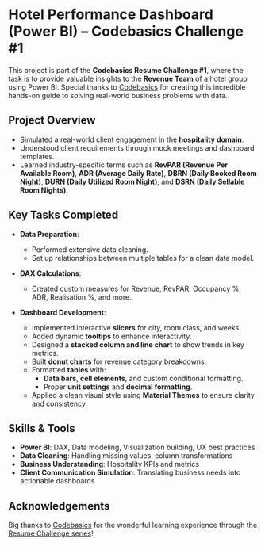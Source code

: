 # Hotel Performance Dashboard (Power BI) – Codebasics Challenge #1

This project is part of the **Codebasics Resume Challenge #1**, where the task is to provide valuable insights to the **Revenue Team** of a hotel group using Power BI. Special thanks to [Codebasics](https://www.youtube.com/c/codebasics) for creating this incredible hands-on guide to solving real-world business problems with data.

## Project Overview

- Simulated a real-world client engagement in the **hospitality domain**.
- Understood client requirements through mock meetings and dashboard templates.
- Learned industry-specific terms such as **RevPAR (Revenue Per Available Room)**, **ADR (Average Daily Rate)**, **DBRN (Daily Booked Room Night)**, **DURN (Daily Utilized Room Night)**, and **DSRN (Daily Sellable Room Nights)**.

## Key Tasks Completed

- **Data Preparation**:  
  - Performed extensive data cleaning.
  - Set up relationships between multiple tables for a clean data model.

- **DAX Calculations**:  
  - Created custom measures for Revenue, RevPAR, Occupancy %, ADR, Realisation %, and more.

- **Dashboard Development**:  
  - Implemented interactive **slicers** for city, room class, and weeks.
  - Added dynamic **tooltips** to enhance interactivity.
  - Designed a **stacked column and line chart** to show trends in key metrics.
  - Built **donut charts** for revenue category breakdowns.
  - Formatted **tables** with:
    - **Data bars**, **cell elements**, and custom conditional formatting.
    - Proper **unit settings** and **decimal formatting**.
  - Applied a clean visual style using **Material Themes** to ensure clarity and consistency.

## Skills & Tools

- **Power BI**: DAX, Data modeling, Visualization building, UX best practices
- **Data Cleaning**: Handling missing values, column transformations
- **Business Understanding**: Hospitality KPIs and metrics
- **Client Communication Simulation**: Translating business needs into actionable dashboards

## Acknowledgements

Big thanks to [Codebasics](https://www.youtube.com/c/codebasics) for the wonderful learning experience through the [Resume Challenge series](https://codebasics.io/challenge/codebasics-resume-project-challenge)!
